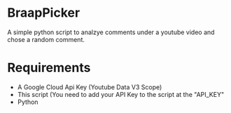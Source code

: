 # BraapPicker
A simple python script to analzye comments under a youtube video and chose a random comment.

# Requirements
- A Google Cloud Api Key (Youtube Data V3 Scope)
- This script (You need to add your API Key to the script at the "API_KEY"
- Python
